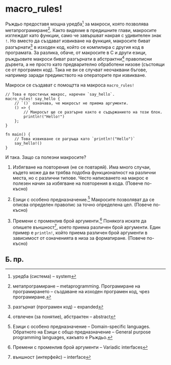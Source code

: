 # macro_rules!

Ръждьо предоставя мощна уредба[^system] за макроси, която позволява
метапрограмиране[^metaprogramming]. Както видяхме в предишните глави, макросите
изглеждат като функции, само че завършват накрая с удивителен знак `!`. Но
вместо да създават извикване на функция, макросите биват разгърнати[^expanded]
в изходен код, който се компилира с другия код в програмата. За разлика, обаче,
от макросите в C и други езици, ръждьовите макроси биват разгърнати в
абстрактни[^abstract] правописни дървета, а не просто като предварително
обработени низове (състоящи се от програмен код). Така не ви се случват
неочаквани бъгове, например заради предимството на операторите при извикване.

Макроси се създават с помощтта на макроса `macro_rules!`

```rust,editable
// Това е простичък макрос, наречен `say_hello`.
macro_rules! say_hello {
    // `()` означава, че макросът не приема аргументи.
    () => {
        // Макросът ще се разгърне както е съдържанието на този блок.
        println!("Hello!")
    };
}

fn main() {
    // Това извикване се рагръща като `println!("Hello")`
    say_hello!()
}
```

И така. Защо са полезни макросите?

1. Избягване на повторения (не се повтаряй). Има много случаи, където може да
   ви трябва подобна функционалност на различни места, но с различни типове.
   Често написването на макрос е полезен начин за избягване на повторения в
   кода. (Повече по-късно)

2. Езици с особено предназначение.[^DSL] Макросите позволяват да се
   описва определен правопис за точно определена цел. (Повече по-късно)

3. Премени с променлив брой аргументи.[^VI] Понякога искате да опишете
   външност[^interface], което приема различен брой аргументи. Един пример е
   `println!`, който приема различен брой аргументи в зависимост от означенията
   в низа за форматиране. (Повече по-късно)

## Б. пр.

[^system]: уредба (система) – system

[^metaprogramming]: метапрограмиране – metaprogramming. Програмиране на
  програмирането – създаване на изходен програмен код, чрез програмиране.

[^expanded]: разгърнат (програмен код) – expanded

[^abstract]: отвлечен (за понятие), абстрактен – abstract

[^DSL]: Езици с особено предназначение – Domain-specific languages. Обратното
  на Езици с общо предназначение – General purpose programming languages,
  какъвто е Ръждьо.

[^VI]: Премени с променлив брой аргументи – Variadic interfaces

[^interface]: външност (интерфейс) – interface
